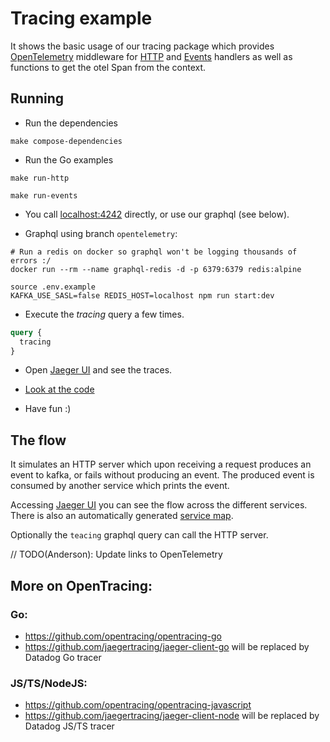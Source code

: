 # Tracing example

It shows the basic usage of our tracing package which provides [OpenTelemetry](https://opentelemetry.io/)
middleware for [HTTP](https://golang.org/pkg/net/http/#Handler)
and [Events](https://github.com/blacklane/go-libs/blob/master/x/events/events.go#L14) 
handlers as well as functions to get the otel Span from the context.

## Running

- Run the dependencies

```shell
make compose-dependencies
```

- Run the Go examples

```shell
make run-http
```

```shell
make run-events
```

 - You call [localhost:4242](http://localhost:4242/) directly, or use our graphql (see below).

 - Graphql using branch `opentelemetry`:

```shell
# Run a redis on docker so graphql won't be logging thousands of errors :/
docker run --rm --name graphql-redis -d -p 6379:6379 redis:alpine
```

```shell
source .env.example
KAFKA_USE_SASL=false REDIS_HOST=localhost npm run start:dev
```

 - Execute the _tracing_ query a few times.
```graphql
query {
  tracing
}
```

 - Open [Jaeger UI](http://localhost:16686/search) and see the traces.

 - [Look at the code](https://github.com/blacklane/go-libs/blob/all/opentracing/tracking/examples/main.go#L59)

 - Have fun :)


## The flow

It simulates an HTTP server which upon receiving a request produces an event to kafka, or fails without producing an event.
The produced event is consumed by another service which prints the event.

Accessing [Jaeger UI](http://localhost:16686/search) you can see the flow across
the different services. There is also an automatically generated [service map](http://localhost:16686/dependencies).

Optionally the `teacing` graphql query can call the HTTP server.

// TODO(Anderson): Update links to OpenTelemetry
## More on OpenTracing:
### Go:
- https://github.com/opentracing/opentracing-go
- https://github.com/jaegertracing/jaeger-client-go will be replaced by Datadog Go tracer

### JS/TS/NodeJS:
- https://github.com/opentracing/opentracing-javascript
- https://github.com/jaegertracing/jaeger-client-node will be replaced by Datadog JS/TS tracer
